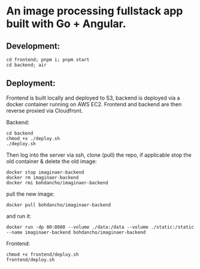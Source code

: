 # An image processing fullstack app built with Go + Angular.

## Development:
```
cd frontend; pnpm i; pnpm start
cd backend; air
```
 
## Deployment:
Frontend is built locally and deployed to S3, backend is deployed via a docker container running on AWS EC2. Frontend and backend are then reverse proxied via Cloudfront. 

Backend:
```
cd backend
chmod +x ./deploy.sh
./deploy.sh
```
Then log into the server via ssh, clone (pull) the repo,
if applicable stop the old container & delete the old image:
```
docker stop imaginaer-backend
docker rm imaginaer-backend
docker rmi bohdancho/imaginaer-backend
```
pull the new image:
```
docker pull bohdancho/imaginaer-backend
```
and run it:
```
docker run -dp 80:8080 --volume ./data:/data --volume ./static:/static --name imaginaer-backend bohdancho/imaginaer-backend 
```

Frontend:
```
chmod +x frontend/deploy.sh
frontend/deploy.sh
```
